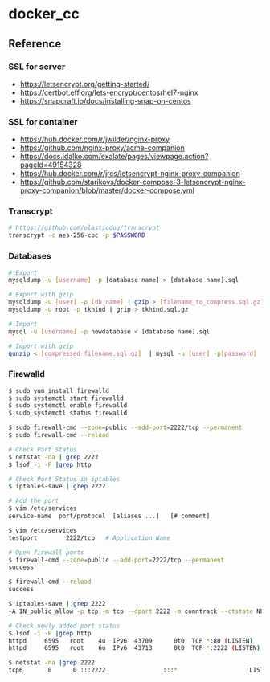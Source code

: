 # docker_cc

## Reference

### SSL for server
- https://letsencrypt.org/getting-started/
- https://certbot.eff.org/lets-encrypt/centosrhel7-nginx
- https://snapcraft.io/docs/installing-snap-on-centos

### SSL for container
- https://hub.docker.com/r/jwilder/nginx-proxy
- https://github.com/nginx-proxy/acme-companion
- https://docs.idalko.com/exalate/pages/viewpage.action?pageId=49154328
- https://hub.docker.com/r/jrcs/letsencrypt-nginx-proxy-companion
- https://github.com/starikovs/docker-compose-3-letsencrypt-nginx-proxy-companion/blob/master/docker-compose.yml

### Transcrypt

```bash
# https://github.com/elasticdog/transcrypt
transcrypt -c aes-256-cbc -p $PASSWORD
```

### Databases

```bash
# Export
mysqldump -u [username] -p [database name] > [database name].sql

# Export with gzip
mysqldump -u [user] -p [db_name] | gzip > [filename_to_compress.sql.gz]
mysqldump -u root -p tkhind | grip > tkhind.sql.gz

# Import
mysql -u [username] -p newdatabase < [database name].sql

# Import with gzip
gunzip < [compressed_filename.sql.gz]  | mysql -u [user] -p[password] [databasename]
```

### Firewalld

```bash
$ sudo yum install firewalld
$ sudo systemctl start firewalld
$ sudo systemctl enable firewalld
$ sudo systemctl status firewalld

$ sudo firewall-cmd --zone=public --add-port=2222/tcp --permanent
$ sudo firewall-cmd --reload
```

```bash
# Check Port Status
$ netstat -na | grep 2222
$ lsof -i -P |grep http

# Check Port Status in iptables
$ iptables-save | grep 2222

# Add the port
$ vim /etc/services
service-name  port/protocol  [aliases ...]   [# comment]

$ vim /etc/services
testport        2222/tcp   # Application Name

# Open firewall ports
$ firewall-cmd --zone=public --add-port=2222/tcp --permanent
success

$ firewall-cmd --reload
success

$ iptables-save | grep 2222
-A IN_public_allow -p tcp -m tcp --dport 2222 -m conntrack --ctstate NEW -j ACCEPT

# Check newly added port status
$ lsof -i -P |grep http
httpd     6595   root    4u  IPv6  43709      0t0  TCP *:80 (LISTEN)
httpd     6595   root    6u  IPv6  43713      0t0  TCP *:2222 (LISTEN)

$ netstat -na |grep 2222
tcp6       0      0 :::2222                :::*                    LISTEN
```
